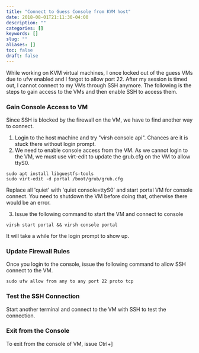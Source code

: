 ```yaml
---
title: "Connect to Guess Console from KVM host"
date: 2018-08-01T21:11:30-04:00
description: ""
categories: []
keywords: []
slug: ""
aliases: []
toc: false
draft: false
---
```


While working on KVM virtual machines, I once locked out of the guess VMs due to ufw enabled and I forgot to allow port 22. After my session is timed out, I cannot connect to my VMs through SSH anymore. The following is the steps to gain access to the VMs and then enable SSH to access them. 

### Gain Console Access to VM

Since SSH is blocked by the firewall on the VM, we have to find another way to connect. 

1. Login to the host machine and try "virsh console api". Chances are it is stuck there without login prompt. 
2. We need to enable console access from the VM. As we cannot login to the VM, we must use virt-edit to update the grub.cfg on the VM to allow ttyS0.

```
sudo apt install libguestfs-tools
sudo virt-edit -d portal /boot/grub/grub.cfg
```

Replace all 'quiet' with 'quiet console=ttyS0' and start portal VM for console connect. You need to shutdown the VM before doing that, otherwise there would be an error. 

3. Issue the following command to start the VM and connect to console

```
virsh start portal && virsh console portal
```

It will take a while for the login prompt to show up.


### Update Firewall Rules

Once you login to the console, issue the following command to allow SSH connect to the VM. 

```
sudo ufw allow from any to any port 22 proto tcp
```

### Test the SSH Connection

Start another terminal and connect to the VM with SSH to test the connection. 

### Exit from the Console

To exit from the console of VM, issue Ctrl+]

